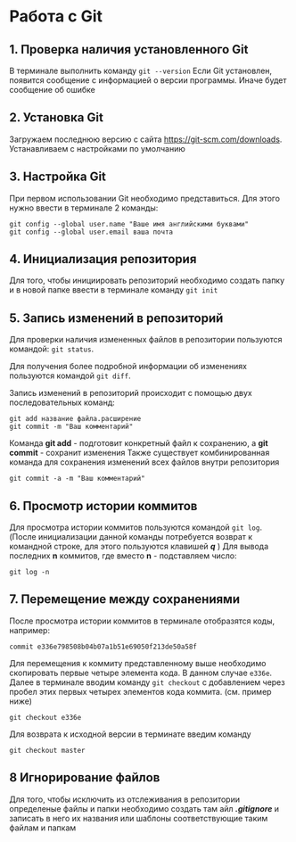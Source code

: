 # Работа с  Git

## 1. Проверка наличия установленного Git

В терминале выполнить команду `git --version`
Если Git установлен, появится сообщение с информацией о версии программы. Иначе будет сообщение об ошибке

## 2. Установка Git
Загружаем последнюю версию с сайта https://git-scm.com/downloads.
Устанавливаем с настройками по умолчанию

## 3. Настройка Git
При первом использовании Git необходимо представиться. Для этого нужно ввести в терминале 2 команды:
```
git config --global user.name "Ваше имя английскими буквами"
git config --global user.email ваша почта
```
## 4. Инициализация репозитория
Для того, чтобы инициировать репозиторий необходимо создать папку и в новой папке ввести в терминале  команду `git init`
## 5. Запись изменений в репозиторий
Для проверки наличия измененных файлов в репозитории пользуются командой: `git status`. 

Для получения более подробной информации об изменениях пользуются командой `git diff`.

Запись изменений в репозиторий происходит с помощью двух последовательных команд:
```
git add название файла.расширение
git commit -m "Ваш комментарий"
```
Команда **git add** - подготовит конкретный файл к сохранению, а
**git commit** - сохранит изменения 
Также существует комбинированная команда для сохранения изменений всех файлов внутри репозитория
```
git commit -a -m "Ваш комментарий"
```
## 6. Просмотр истории коммитов
Для просмотра истории коммитов пользуются командой `git log`.
(После инициализации данной команды потребуется возврат к командной строке, для этого пользуются клавишей ***q*** )
Для вывода последних **n** коммитов, где  вместо **n** - подставляем число:
```
git log -n
```
## 7. Перемещение между сохранениями
 После просмотра истории коммитов в терминале отобразятся коды, например:
 ```
 commit e336e798508b04b07a1b51e69050f213de50a58f
 ```
 Для перемещения к коммиту представленному выше необходимо скопировать первые четыре элемента кода. В данном случае `e336e`. Далее в терминале вводим команду `git checkout` c добавлением через пробел этих первых четырех элементов кода коммита. (см. пример ниже)
 ```
 git checkout e336e
 ```
 Для возврата к исходной версии в терминате введим команду 
 ```
 git checkout master
 ```
## 8 Игнорирование файлов
Для того, чтобы исключить из отслеживания в репозитории определеные файлы и папки необходимо создать там айл ***.gitignore*** и записать в него их названия или шаблоны соответствующие таким файлам и папкам